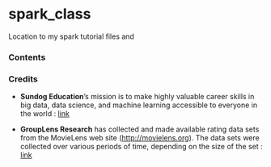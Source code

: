 # spark_class

Location to my spark tutorial files and 

### Contents



### Credits
 
- **Sundog Education**’s mission is to make highly valuable career skills in big data, data science, and machine learning accessible to everyone in the world : [link](https://sundog-education.com/spark-python/)

- **GroupLens Research** has collected and made available rating data sets from the MovieLens web site (http://movielens.org). The data sets were collected over various periods of time, depending on the size of the set : [link](https://grouplens.org/datasets/movielens/)